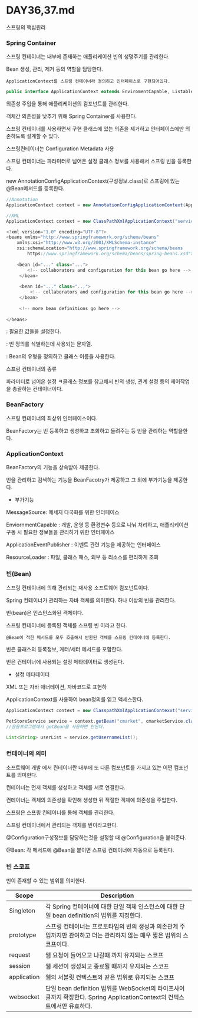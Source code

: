 # DAY36,37.md

스프링의 핵심원리

### Spring Container

스프링 컨테이너는 내부에 존재하는 애플리케이션 빈의 생명주기를 관리한다.

Bean 생성, 관리, 제거 등의 역할을 담당한다.

`ApplicationContext를 스프링 컨테이너라 정의하고 인터페이스로 구현되어있다.`

```java
public interface ApplicationContext extends EnviromentCapable, ListableBeanFactory, HierachicalBeanFactory, MessageSource, ApplicationEventPublisher, ResourcePatternResolver
```

의존성 주입을 통해 애플리케이션의 컴포넌트를 관리한다.

객체간 의존성을 낮추기 위해 Spring Container를 사용한다.

스프링 컨테이너를 사용하면서 구현 클래스에 있는 의존을 제거하고 인터페이스에만 의존하도록 설계할 수 있다.

스프링컨테이너는 Configuration Metadata 사용

스프링 컨테이너는 파라미터로 넘어온 설정 클래스 정보를 사용해서 스프링 빈을 등록한다.

new AnnotationConfigApplicationContext(구성정보.class)로 스프링에 있는 @Bean메서드를 등록한다.

```java
//Annotation
ApplicationContext context = new AnnotationConfigApplicationContext(AppConfig.class)

//XML
ApplicationContext context = new ClassPathXmlApplicationContext("services.xml","daos.xml");
```

```java
<?xml version="1.0" encoding="UTF-8"?>
<beans xmlns="http://www.springframework.org/schema/beans"
    xmlns:xsi="http://www.w3.org/2001/XMLSchema-instance"
    xsi:schemaLocation="http://www.springframework.org/schema/beans
        https://www.springframework.org/schema/beans/spring-beans.xsd">
        
    <bean id="..." class="...">  
        <!-- collaborators and configuration for this bean go here -->
     </bean>
        
     <bean id="..." class="...">
         <!-- collaborators and configuration for this bean go here -->
     </bean>
        
     <!-- more bean definitions go here -->
        
</beans>
```

<beans /> : 필요한 값들을 설정한다.

<bean id=”…”> : 빈 정의를 식별하는데 사용되는 문자열.

<bean class=”…”> : Bean의 유형을 정의하고 클래스 이름을 사용한다.

스프링 컨테이너의 종류

파라미터로 넘어온 설정 ㅋ클래스 정보를 참고해서 빈의 생성, 관계 설정 등의 제어작업을 총괄하는 컨테이너이다.

### BeanFactory

스프링 컨테이너의 최상위 인터페이스이다.

BeanFactory는 빈 등록하고 생성하고 조회하고 돌려주는 등 빈을 관리하는 역할을한다.

### ApplicationContext

BeanFactory의 기능을 상속받아 제공한다.

빈을 관리하고 검색하는 기능을 BeanFacotry가 제공하고 그 외에 부가기능을 제공한다.

- 부가기능

MessageSource: 메세지 다국화를 위한 인터페이스

EnviornmentCapable : 개발, 운영 등 환경변수 등으로 나눠 처리하고, 애플리케이션 구동 시 필요한 정보들을 관리하기 위한 인터페이스

ApplicationEventPublisher : 이벤트 관련 기능을 제공하는 인터페이스

ResourceLoader : 파일, 클래스 패스, 외부 등 리소스를 편리하게 조회

### 빈(Bean)

스프링 컨테이너에 의해 관리되는 재사용 소프트웨어 컴포넌트이다.

Spring 컨테이너가 관리하는 자바 객체를 의미한다. 하나 이상의 빈을 관리한다.

빈(bean)은 인스턴스화된 객체이다.

스프링 컨테이너에 등록된 객체를 스프링 빈 이라고 한다.

`@Bean이 적힌 메서드를 모두 호출해서 반환된 객체를 스프링 컨테이너에 등록한다.`

빈은 클래스의 등록정보, 게터/세터 메서드를 포함한다.

빈은 컨테이너에 사용되는 설정 메타데이터로 생성된다.

- 설정 메타데이터

XML 또는 자바 애너테이션, 자바코드로 표현하

ApplicationContext를 사용하여 bean정의를 읽고 액세스한다.

```java
ApplicationContext context = new ClasspathXmlApplicationContexxt("services.xml","daos.xml");

PetStoreService service = context.getBean("cmarket", cmarketService.class);
//응용프로그램에서 getBean을 사용하면 안된다.

List<String> userList = service.getUsernameList();
```

### 컨테이너의 의미

소프트웨어 개발 에서 컨테이너란 내부에 또 다른 컴포넌트를 가지고 있는 어떤 컴포넌트를 의미한다.

컨테이너는 먼저 객체를 생성하고 객체를 서로 연결한다.

컨테이너는 객체의 의존성을 확인해 생성한 뒤 적절한 객체에 의존성을 주입한다.

스프링은 스프링 컨테이너를 통해 객체를 관리한다.

스프링 컨테이너에서 관리되는 객체를 빈이라고한다.

@Configuration구성정보를 담당하는것을 설정할 때 @Configuration을 붙여준다.

@Bean: 각 메서드에 @Bean을 붙이면 스프링 컨테이너에 자동으로 등록된다.

### 빈 스코프

빈이 존재할 수 있는 범위를 의미한다.

| Scope | Description |
| --- | --- |
| Singleton | 각 Spring 컨테이너에 대한 단일 객체 인스턴스에 대한 단일 bean definition의 범위를 지정한다. |
| prototype | 스프링 컨테이너는 프로토타입의 빈의 생성과 의존관계 주입까지만 관여하고 더는 관리하지 않는 매우 짧은 범위의 스코프이다. |
| request | 웹 요청이 들어오고 나갈때 까지 유지되는 스코프 |
| session | 웹 세션이 생성되고 종료될 때까지 유지되는 스코프 |
| application | 웹의 서블릿 컨텍스트와 같은 범위로 유지되는 스코프 |
| websocket | 단일 bean definition 범위를 WebSocket의 라이프사이클까지 확장한다. Spring ApplicationContext의 컨텍스트에서만 유효하다. |
